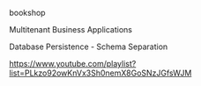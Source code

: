 bookshop

Multitenant Business Applications

Database Persistence - Schema Separation

https://www.youtube.com/playlist?list=PLkzo92owKnVx3Sh0nemX8GoSNzJGfsWJM
